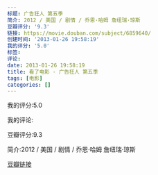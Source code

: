 ```yaml
---
标题: 广告狂人 第五季
简介: 2012 / 美国 / 剧情 / 乔恩·哈姆 詹纽瑞·琼斯
豆瓣评分: '9.3'
链接: https://movie.douban.com/subject/6859640/
创建时间: '2013-01-26 19:58:19'
我的评分: '5.0'
标签:
评论:
date: 2013-01-26 19:58:19
title: 看了电影 - 广告狂人 第五季
tags: [电影]
categories: []
---
```


我的评分:5.0

我的评论:

豆瓣评分:9.3

简介:2012 / 美国 / 剧情 / 乔恩·哈姆 詹纽瑞·琼斯

[豆瓣链接](https://movie.douban.com/subject/6859640/)

